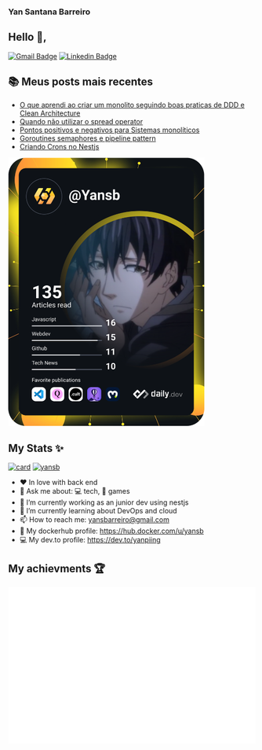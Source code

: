### Yan Santana Barreiro
<!--
**Yansb/Yansb** is a ✨ _special_ ✨ repository because its `README.md` (this file) appears on your GitHub profile.

Here are some ideas to get you started:

- 🔭 I’m currently working on ...
- 🌱 I’m currently learning ...
- 👯 I’m looking to collaborate on ...
- 🤔 I’m looking for help with ...
- 💬 Ask me about ...
- 📫 How to reach me: ...
- 😄 Pronouns: ...
- ⚡ Fun fact: ..
-->

## Hello 👋, 

[![Gmail Badge](https://img.shields.io/badge/-yansbarreiro@gmail.com-c14438?style=flat-square&logo=Gmail&logoColor=white&link=mailto:yansbarreiro@gmail.com)](mailto:yansbarreiro.com)
[![Linkedin Badge](https://img.shields.io/badge/-Yan%20Santana-0e76a8?style=flat-square&logo=Linkedin&logoColor=white&link=https://www.linkedin.com/in/yan-santana-barreiro-a61059174/)](https://www.linkedin.com/in/yan-santana-barreiro-a61059174/)

## 📚 Meus posts mais recentes
<!-- BLOG-POST-LIST:START -->
- [O que aprendi ao criar um monolito seguindo boas praticas de DDD e Clean Architecture](https://dev.to/yanpiing/o-que-aprendi-ao-criar-um-monolito-seguindo-boas-praticas-de-ddd-e-clean-architecture-b64)
- [Quando não utilizar o spread operator](https://dev.to/yanpiing/quando-nao-utilizar-o-spread-operator-3j33)
- [Pontos positivos e negativos para Sistemas monolíticos](https://dev.to/yanpiing/boas-praticas-para-sistemas-monoliticos-38fc)
- [Goroutines semaphores e pipeline pattern](https://dev.to/yanpiing/goroutines-semaphores-e-pipeline-pattern-3c9p)
- [Criando Crons no Nestjs](https://dev.to/yanpiing/criando-crons-no-nestjs-4dkf)
<!-- BLOG-POST-LIST:END -->

<a href="https://app.daily.dev/Yansb"><img src="https://github.com/yansb/yansb/blob/master/devcard.svg" width="400" alt="Yan Santana Barreiro's Dev Card"/></a>

## My Stats ✨
[![card](https://github-readme-stats.vercel.app/api?username=yansb&theme=dark)](https://github.com/yansb/)
[![yansb](https://github-readme-stats.vercel.app/api/top-langs/?username=yansb&hide=html&layout=compact&theme=dark)](https://github.com/yansb/)

-  :heart:  In love with back end
- 💬   Ask me about: 💻️ tech, 👾️ games
- 🔭 I’m currently working as an junior dev using nestjs
- 🌱 I’m currently learning about DevOps and cloud 
- 📫 How to reach me: yansbarreiro@gmail.com
- 🐋 My dockerhub profile: https://hub.docker.com/u/yansb
- 💻 My dev.to profile: https://dev.to/yanpiing



## My achievments 🏆

![Achievements](https://github.com/Yansb/Yansb/blob/master/metrics.plugin.achievements.svg)

